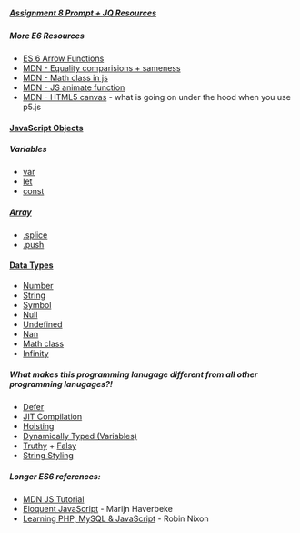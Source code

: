 ##### [Assignment 8 Prompt + JQ Resources](https://github.com/IDMNYU/webDev_A_Spring2021/tree/main/week11)
##### More E6 Resources
* [ES 6 Arrow Functions](https://developer.mozilla.org/en-US/docs/Web/JavaScript/Reference/Functions/Arrow_functions)
* [MDN - Equality comparisions + sameness](https://developer.mozilla.org/en-US/docs/Web/JavaScript/Equality_comparisons_and_sameness)
* [MDN - Math class in js](https://developer.mozilla.org/en-US/docs/Web/JavaScript/Reference/Global_Objects/Math)
* [MDN - JS animate function](https://developer.mozilla.org/en-US/docs/Web/API/Element/animate)
* [MDN - HTML5 canvas](https://developer.mozilla.org/en-US/docs/Web/API/Canvas_API) - what is going on under the hood when you use p5.js 

#### [JavaScript Objects](https://developer.mozilla.org/en-US/docs/Learn/JavaScript/Objects)
##### Variables
* [var](https://developer.mozilla.org/en-US/docs/Web/JavaScript/Reference/Statements/var)
* [let](https://developer.mozilla.org/en-US/docs/Web/JavaScript/Reference/Statements/let)
* [const](https://developer.mozilla.org/en-US/docs/Web/JavaScript/Reference/Statements/const)

##### [Array](https://developer.mozilla.org/en-US/docs/Glossary/array)
* [.splice](https://developer.mozilla.org/en-US/docs/Web/JavaScript/Reference/Global_Objects/Array/splice?v=example)
* [.push](https://developer.mozilla.org/en-US/docs/Web/JavaScript/Reference/Global_Objects/Array/push)
#### [Data Types](https://developer.mozilla.org/en-US/docs/Web/JavaScript/Data_structures)
* [Number](https://developer.mozilla.org/en-US/docs/Glossary/Number)
* [String](https://developer.mozilla.org/en-US/docs/Glossary/String)
* [Symbol](https://developer.mozilla.org/en-US/docs/Glossary/Symbol)
* [Null](https://developer.mozilla.org/en-US/docs/Web/JavaScript/Reference/Global_Objects/null)
* [Undefined](https://developer.mozilla.org/en-US/docs/Glossary/Undefined)
* [Nan](https://developer.mozilla.org/en-US/docs/Web/JavaScript/Reference/Global_Objects/NaN)
* [Math class](https://developer.mozilla.org/en-US/docs/Web/JavaScript/Reference/Global_Objects/Math)
* [Infinity](https://developer.mozilla.org/en-US/docs/Web/JavaScript/Reference/Global_Objects/Infinity)

##### What makes this programming lanugage different from all other programming lanugages?!
* [Defer](https://caniuse.com/#search=defer)
* [JIT Compilation](https://hacks.mozilla.org/2017/02/a-crash-course-in-just-in-time-jit-compilers/)
* [Hoisting](https://developer.mozilla.org/en-US/docs/Glossary/Hoisting)
* [Dynamically Typed (Variables)](https://stackoverflow.com/questions/1517582/what-is-the-difference-between-statically-typed-and-dynamically-typed-languages)
* [Truthy](https://developer.mozilla.org/en-US/docs/Glossary/Truthy) + [Falsy](https://developer.mozilla.org/en-US/docs/Glossary/Falsy)
* [String Styling](https://google.github.io/styleguide/jsguide.html#features-strings-use-single-quotes)

##### Longer ES6 references:
* [MDN JS Tutorial](https://developer.mozilla.org/en-US/docs/Web/JavaScript/A_re-introduction_to_JavaScript)
* [Eloquent JavaScript](http://eloquentjavascript.net/) - Marijn Haverbeke
* [Learning PHP, MySQL & JavaScript](http://lpmj.net/5thedition/) - Robin Nixon